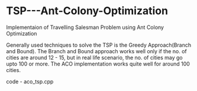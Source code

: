 TSP---Ant-Colony-Optimization
=============================

Implementaion of Travelling Salesman Problem using Ant Colony Optimization

Generally used techniques to solve the TSP is the Greedy Approach(Branch and Bound). The Branch and Bound approach works well only if the no. of cities are around 12 - 15, but in real life scenario, the no. of cities may go upto 100 or more. The ACO implementation works quite well for around 100 cities.

code - aco_tsp.cpp
